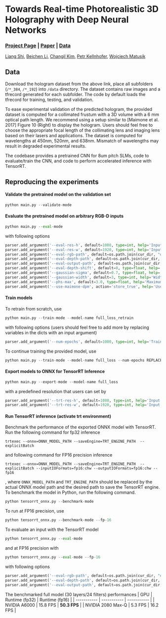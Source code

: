# Towards Real-time Photorealistic 3D Holography with Deep Neural Networks

### [Project Page](http://cgh.csail.mit.edu)  | [Paper](https://dx.doi.org/10.1038/s41586-020-03152-0) | [Data](https://drive.google.com/drive/folders/1TYDNfrfkehAJiUpDLadjxJzjDdgvC-GT?usp=sharing)

[Liang Shi](https://people.csail.mit.edu/liangs), [Beichen Li](https://www.linkedin.com/in/beichen-li-ba9b34106/), [Changil Kim](https://changilkim.com), [Petr Kellnhofer](https://kellnhofer.xyz), [Wojciech Matusik](https://cdfg.mit.edu/wojciech)

## Data
Download the hologram dataset from the above link, place all subfolders (`/*_384`, `/*_192`) into `/data` directory. The dataset contains raw images and a tfrecord generated for each subfolder. The code by default loads the tfrecord for training, testing, and validation.

To ease experimental validation of the predicted hologram, the provided dataset is computed for a collimated frustum with a 3D volume with a 6 mm optical path length. We recommend using a setup similar to [Maimone et al. 2017] Figure 10 (Right) to display the hologram. Users should feel free to choose the appropriate focal length of the collimating lens and imaging lens based on their lasers and applications. The dataset is computed for wavelengths at 450nm, 520nm, and 638nm. Mismatch of wavelengths may result in degraded experimental results.

The codebase provides a pretrained CNN for 8um pitch SLMs, code to evaluate/train the CNN, and code to perform accelerated inference with TensorRT.

## Reproducing the experiments

#### Validate the pretrained model on the validation set

``` python
python main.py --validate-mode
```

#### Evaluate the pretrained model on arbitrary RGB-D inputs

``` python
python main.py --eval-mode
```

with following options

``` python
parser.add_argument('--eval-res-h', default=1080, type=int, help='Input image height in evaluation mode')
parser.add_argument('--eval-res-w', default=1920, type=int, help='Input image width in evaluation mode')
parser.add_argument('--eval-rgb-path', default=os.path.join(cur_dir, "data", "example_input", "couch_rgb.png"), help='Input rgb image path in evaluation mode')
parser.add_argument('--eval-depth-path', default=os.path.join(cur_dir, "data", "example_input", "couch_depth.png"), help='Input depth image path in evaluation mode')
parser.add_argument('--eval-output-path', default=os.path.join(cur_dir, "data", "example_input"), help='Output directory for results')
parser.add_argument('--eval-depth-shift', default=0, type=float, help='Depth shift (in mm) from the predicted midpoint hologram to the target hologram plane')
parser.add_argument('--gaussian-sigma', default=0.7, type=float, help='Sigma of Gaussian kernel used by AA-DPM')
parser.add_argument('--gaussian-width', default=3, type=int, help='Width of Gaussian kernel used by AA-DPM')
parser.add_argument('--phs-max', default=3.0, type=float, help='Maximum phase modulation of SLM in unit of pi')
parser.add_argument('--use-maimone-dpm', action='store_true', help='Use DPM of Maimone et al. 2017')
```

#### Train models
To retrain from scratch, use

``` python
python main.py --train-mode --model-name full_loss_retrain
```
with following options (users should feel free to add more by replacing variables in the dicts with an input argument)
``` python
parser.add_argument('--num-epochs', default=1000, type=int, help='Training iterations')
```
To continue training the provided model, use
``` python
python main.py --train-mode --model-name full_loss --num-epochs REPLACE_WITH_DESIRED_TOTAL_ITERATIONS
```
#### Export models to ONNX for TensorRT Inference

``` python
python main.py --export-mode --model-name full_loss
```

with a predefined resolution that users can set by

``` python
parser.add_argument('--trt-res-h', default=1080, type=int, help='Input image height in export (tensorrt) mode')
parser.add_argument('--trt-res-w', default=1920, type=int, help='Input image width in export (tensorrt) mode')
```

#### Run TensorRT inference (activate trt environment)
Benchmark the performance of the exported ONNX model with TensorRT. Run the following command for fp32 inference

```
trtexec --onnx=ONNX_MODEL_PATH --saveEngine=TRT_ENGINE_PATH  --explicitBatch
```

and following command for FP16 precision inference

```
trtexec --onnx=ONNX_MODEL_PATH --saveEngine=TRT_ENGINE_PATH  --explicitBatch --inputIOFormats=fp16:chw --outputIOFormats=fp16:chw --fp16
```
, where ```ONNX_MODEL_PATH``` and ```TRT_ENGINE_PATH``` should be replaced by the actual ONNX model path and the desired path to save the TensorRT engine. To benchmark the model in Python, run the following command.

```python
python tensorrt_onnx.py --benchmark-mode
```
To run at FP16 precision, use
```python
python tensorrt_onnx.py --benchmark-mode --fp-16
```


To evaluate an input with the TensorRT model
```python
python tensorrt_onnx.py --eval-mode
```
and at FP16 precision with
```python
python tensorrt_onnx.py --eval-mode --fp-16
```

with following options

``` python
parser.add_argument('--eval-rgb-path', default=os.path.join(cur_dir, "data", "example_input", "couch_rgb.png"), help='Input rgb image path in evaluation mode')
parser.add_argument('--eval-depth-path', default=os.path.join(cur_dir, "data", "example_input", "couch_depth.png"), help='Input depth image path in evaluation mode')
parser.add_argument('--eval-output-path', default=os.path.join(cur_dir, "data", "example_input"), help='Output directory for results')
```
The benchmarked full model (30 layers/24 filters) performances
| GPU               | Runtime (fp32) | Runtime (fp16) | 
| -----------       | -----------    | -----------    |
| NVIDIA A6000      | 15.8 FPS       | **50.3 FPS**   |
| NVIDIA 2080 Max-Q | 5.3 FPS        | 16.2 FPS       |